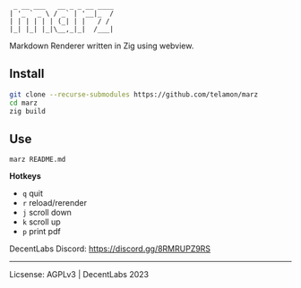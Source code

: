 
```
 _ __ ___   __ _ _ __ ____
| '_ ` _ \ / _` | '__|_  /
| | | | | | (_| | |   / /
|_| |_| |_|\__,_|_|  /___|
```

Markdown Renderer written in Zig using webview.


## Install

```bash
git clone --recurse-submodules https://github.com/telamon/marz
cd marz
zig build
```

## Use

```
marz README.md
```

**Hotkeys**

- `q` quit
- `r` reload/rerender
- `j` scroll down
- `k` scroll up
- `p` print pdf


DecentLabs Discord: https://discord.gg/8RMRUPZ9RS

---
Licsense: AGPLv3 | DecentLabs 2023

